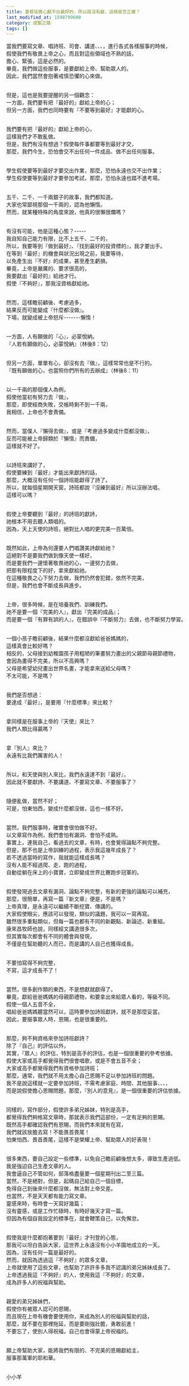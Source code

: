 ```yaml
---
title: 基督徒擔心獻不出最好的，所以就沒有獻，這樣是否正確？
last_modified_at: 1598799600
category: 成聖之路
tags: []
---
```


<p>當我們要寫文章、唱詩班、司會、講道、、、，進行各式各樣服事的時候，<br/>
假使我們有敬畏上帝之心，而且對這些領域也不熟的話，<br/>
擔心、緊張，這是必然的。<br/>
畢竟，我們做這些服事，是要獻給上帝、幫助眾人的。<br/>
因此，我們當然會抱著戒慎恐懼的心來做。</p>
<p><br/>
但是，這也是我要提醒的另一個觀念：<br/>
一方面，我們要有把『最好的』獻給上帝的心；<br/>
但另一方面，我們也同時要有『不要等到最好』才能獻的心。</p>
<p><br/>
我們要有把『最好的』獻給上帝的心，<br/>
這樣我們才不敢亂做。<br/>
但是，我們有沒有想過？假使每件事都要等到最好才交，<br/>
那麼，我們今生，恐怕會交不出任何一件成品、做不出任何服事。</p>
<p><br/>
學生假使要等到最好才要交出作業，那麼，恐怕永遠也交不出作業；<br/>
學生假使要等到最好才要參加考試，那麼，恐怕永遠也踏不進考場。</p>
<p><br/>
五千、二千、一千兩銀子的故事，我們都知道。<br/>
大家也常鄙視那個一千兩的，認為他懶惰。<br/>
然而，就某種特殊的角度來說，他真的很懶很爛嗎？</p>
<p><br/>
有沒有可能，他是這種心態？-----<br/>
我自知自己能力有限，比不上五千、二千的，<br/>
所以，我要等到『做到最好』、『找到最好的投資標的』，我才要出手。<br/>
在等到『最好』的機會與狀況出現之前，我要等待，<br/>
以免產生出『不好』的成果，甚至產生虧損。<br/>
畢竟，上帝是嚴厲的、要求很高的，<br/>
我要獻出『最好的』給祂才行。<br/>
假使『不夠好』，那我沒資格獻給祂。</p>
<p><br/>
然而，這樣瞻前顧後、考慮過多，<br/>
結果反而可能變成『什麼都沒做』。<br/>
下場，就變成被上帝怒斥-------懶惰！</p>
<p><br/>
一方面，人有願做的『心』，必蒙悅納。<br/>
『人若有願做的心，必蒙悅納』（林後8：12）</p>
<p><br/>
但另一方面，單單有心，卻沒有去『做』，這樣常常也是不行的。<br/>
『既有願做的心，也當照你們所有的去辦成』（林後8：11）</p>
<p><br/>
以一千兩的那個僕人為例，<br/>
假使他當初有努力去『做』，<br/>
那麼，即使經商失敗，交帳時剩不到一千兩，<br/>
我相信，上帝也不會責備。</p>
<p><br/>
然而，當僕人『懶得去做』，或是『考慮過多變成什麼都沒做』，<br/>
反而可能被上帝歸類於『懶惰』而責備，<br/>
這樣就不好了。</p>
<p><br/>
以詩班來講好了，<br/>
假使要練到『最好』才能出來獻詩的話，<br/>
那麼，大概沒有任何一個詩班能獻得了詩了。<br/>
所以，就每個星期開天窗，詩班都說『沒練到最好』所以沒辦法唱，<br/>
這樣可以嗎？</p>
<p><br/>
假使上帝要聽到『最好』的詩班的獻詩，<br/>
祂根本不用去聽人類唱的。<br/>
因為，天上天使的詩班，絕對比人唱的更完美一百萬倍。</p>
<p><br/>
既然如此，上帝為何還要人們唱讚美詩獻給祂？<br/>
這絕對不是要我們做到像天使一樣好，<br/>
而是要我們一邊懷著敬畏祂的心，一邊努力去做，<br/>
把那有限程度下的好，拿來獻給祂。<br/>
在這種敬畏之心下努力去做，我們仍然會犯錯，依然不完美，<br/>
但是，我們也會不斷成長與進步。</p>
<p><br/>
上帝，很多時候，是在培養我們、訓練我們。<br/>
祂不是要一個『完美的人』，獻出『完美的成品』；<br/>
而是要一個『有罪有誤的人』，在錯誤中『不斷努力』去做，也不斷努力學習。</p>
<p><br/>
一個小孩子瞻前顧後，結果什麼都沒獻給爸爸媽媽的，<br/>
這樣真會比較好嗎？<br/>
相反的，父母接到幼稚園孩子用粗陋的筆畫努力畫出的父親節母親節禮物，<br/>
會因為畫得不完美，所以不高興嗎？<br/>
父母是希望幼兒畫出世界名畫，才能拿來送給父母嗎？<br/>
不太可能，不是嗎？</p>
<p><br/>
我們是否想過：<br/>
要達成『最好』，是要用『什麼標準』來比較？</p>
<p><br/>
拿同樣是在服事上帝的『天使』來比？<br/>
我們人類比得贏嗎？</p>
<p><br/>
拿『別人』來比？<br/>
永遠有比我們厲害的人！</p>
<p><br/>
所以，和天使與別人來比，我們永遠達不到『最好』，<br/>
因此就不要獻詩、不要講道、不要寫文章、不要服事了？</p>
<p><br/>
隨便亂做，當然不好；<br/>
可是，怕東怕西，變成什麼都沒做，這也一樣不好。</p>
<p><br/>
當然，我們服事時，確實會很怕做不好。<br/>
以文章寫作為例，我們會怕有漏洞、會怕不成熟。<br/>
事實上，連我自己，看過去的文章，有時，也會覺得論點不夠完整。<br/>
但是，那不也是上帝訓練的過程，表示我這幾年成長了？<br/>
若不透過當時的寫作，我就能這樣成長嗎？<br/>
沒有人能不經過爬、走、跑的過程，<br/>
自動從躺在床上的小寶寶，立即變成世界比賽跑步冠軍的。</p>
<p><br/>
假使發現過去文章有漏洞、論點不夠完整，有新的更強的論點可以補充，<br/>
那麼，很簡單，再寫一篇『新文章』便是，不是嗎？<br/>
上帝真理，是永遠可以繼續不斷挖寶、傳講的。<br/>
大家假使眼尖，應該可以發現，類似的議題，我可以一寫再寫。<br/>
雖然很多重點類似，但每一篇也都有不同的新觀點、新論述、新重組。<br/>
康來昌牧師也說，同樣經文講道很多次，<br/>
但其實每次都會有不同的體會與發現，<br/>
不僅是在幫助聽的人而已，而是講的人自己也獲得成長。</p>
<p><br/>
不要怕寫得不夠完整，<br/>
不寫，這才成長不了！</p>
<p><br/>
當然，很多創作類的東西，不是想獻就獻得了。<br/>
畢竟，獻給爸爸媽媽的母親節禮物，和要拿出來給眾人看的，等級不同。<br/>
假使一個人五音不全，<br/>
唱給爸爸媽媽聽當然可以，這時要參加詩班獻詩，就不是那麼妥當。<br/>
因此，要服事眾人時，恩賜，也是很重要的。</p>
<p><br/>
那麼，夠不夠資格來參加詩班獻詩？<br/>
除了『自己』的評估以外，<br/>
其實，『眾人』的評估，特別是高手的評估，也是一個很重要的參考依據。<br/>
假使大家或高手都覺得我們很會唱歌，或是不會五音不全；<br/>
大家或高手都覺得我們有資格參加詩班；<br/>
那麼，通常，我們就不用太擔心自己恩賜不足以參加詩班的問題。<br/>
我不是說這樣就一定要參加詩班，不需考慮家庭、時間、其他服事、、、，<br/>
而是說假使擔心恩賜問題，那麼，『別人的意見』，是一個很重要的評估依據。</p>
<p><br/>
同樣的，寫作部分，假使許多弟兄姊妹，特別是高手，<br/>
都覺得我們夠格寫文章時，那就表示我們這部份，一定有足夠的恩賜。<br/>
既然高手都確認我們有恩賜，而我們本來就有在寫，<br/>
我們就該放膽去寫！不能畏首畏尾！<br/>
怕東怕西、畏首畏尾，這樣不是榮耀上帝、幫助眾人的好表現！</p>
<p><br/>
很多東西，要自己設定一些標準，以免自己瞻前顧後想太多，導致生產過低。<br/>
我是強迫自己生產文章的人。<br/>
我會逼自己不管如何，部落格盡量要一個星期刊出二至三篇。<br/>
當然，不是絕對，但是，起碼自己給自己一個目標，<br/>
免得自己到後來什麼都沒做，無法對上帝交差。<br/>
也當然，不是天天都有能力寫文章。<br/>
靈感來時，有時會一天寫好幾篇；<br/>
沒有靈感，或是工作忙碌時，有時好幾天才寫一篇。<br/>
但因為有個自我設定的標準在，就會鞭策自己，以免懈怠。</p>
<p><br/>
假使我是什麼都抱著要到『最好』才刊登的心態，<br/>
那我可以坦白告訴大家，這世界上永遠沒有小小羊園地成立的一天。<br/>
因為，沒有任何一篇是最好的。<br/>
然而，就因為透過這『不夠好』的眾多文章，<br/>
上帝就使用了這些文章，也幫助了許許多多我不認識的弟兄姊妹成長了。<br/>
上帝透過我這『不夠好』的人，使用我這『不夠好』的文章，<br/>
成為許多人的祝福與幫助。</p>
<p><br/>
親愛的弟兄姊妹們，<br/>
假使你有被眾人認可的恩賜，<br/>
而且現在上帝有機會要使用你，來成為別人的祝福與幫助的話，<br/>
那麼，就不要在那裡拖延，而是要剛強壯膽，勇敢前進！<br/>
不要忘了，使別人得祝福，自己也會得蒙上帝祝福的。</p>
<p><br/>
願上帝幫助大家，能將我們有限的、不完美的恩賜獻給主，<br/>
服事那萬軍的耶和華。</p>
<p><br/>
小小羊</p>
